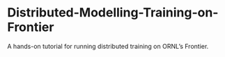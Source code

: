 # Distributed-Modelling-Training-on-Frontier
A hands-on tutorial for running distributed training on ORNL’s Frontier.
